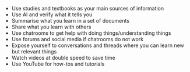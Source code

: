 - Use studies and textbooks as your main sources of information
- Use AI and verify what it tells you
- Summarise what you learn in a set of documents
- Share what you learn with others
- Use chatrooms to get help with doing things/understanding things
- Use forums and social media if chatrooms do not work
- Expose yourself to conversations and threads where you can learn new but relevant things
- Watch videos at double speed to save time
- Use YouTube for how-tos and tutorials